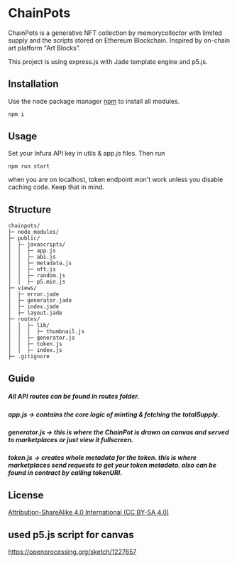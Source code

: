 # ChainPots

ChainPots is a generative NFT collection by memorycollector with limited supply and the scripts stored on Ethereum Blockchain. Inspired by on-chain art platform "Art Blocks".


This project is using express.js with Jade template engine and p5.js.

## Installation

Use the node package manager [npm](https://nodejs.org/en/) to install all modules.

```bash
npm i
```

## Usage

Set your Infura API key in utils & app.js files. 
Then run
```node
npm run start
```

when you are on localhost, token endpoint won't work unless you disable caching code. Keep that in mind.



## Structure

```
chainpots/
├─ node_modules/
├─ public/
│  ├─ javascripts/
│  │  ├─ app.js
│  │  ├─ abi.js
│  │  ├─ metadata.js
│  │  ├─ nft.js
│  │  ├─ random.js
│  │  ├─ p5.min.js
├─ views/
│  ├─ error.jade
│  ├─ generator.jade
│  ├─ index.jade
│  ├─ layout.jade
├─ routes/
│  │  ├─ lib/
│  │  │  ├─ thumbnail.js
│  │  ├─ generator.js
│  │  ├─ token.js
│  │  ├─ index.js
├─ .gitignore
```

## Guide
##### All API routes can be found in routes folder.
##### app.js -> contains the core logic of minting & fetching the totalSupply.
##### generator.js -> this is where the ChainPot is drawn on canvas and served to marketplaces or just view it fullscreen.
##### token.js -> creates whole metadata for the token. this is where marketplaces send requests to get your token metadata. also can be found in contract by calling tokenURI.


## License
[Attribution-ShareAlike 4.0 International (CC BY-SA 4.0)](https://creativecommons.org/licenses/by-sa/4.0/)


## used p5.js script for canvas
https://openprocessing.org/sketch/1227657
